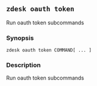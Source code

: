 ## `zdesk oauth token`

Run oauth token subcommands

### Synopsis

    zdesk oauth token COMMAND[ ... ]

### Description

Run oauth token subcommands

